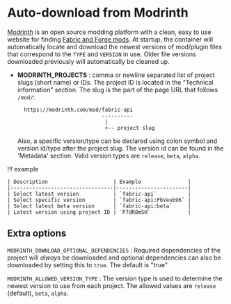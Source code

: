 # Auto-download from Modrinth

[Modrinth](https://modrinth.com/) is an open source modding platform with a clean, easy to use website for finding [Fabric and Forge mods](https://modrinth.com/mods). At startup, the container will automatically locate and download the newest versions of mod/plugin files that correspond to the `TYPE` and `VERSION` in use. Older file versions downloaded previously will automatically be cleaned up.

- **MODRINTH_PROJECTS** : comma or newline separated list of project slugs (short name) or IDs. The project ID is located in the "Technical information" section. The slug is the part of the page URL that follows `/mod/`:
  ```
    https://modrinth.com/mod/fabric-api
                             ----------
                              |
                              +-- project slug
  ```
  Also, a specific version/type can be declared using colon symbol and version id/type after the project slug. The version id can be found in the 'Metadata' section. Valid version types are `release`, `beta`, `alpha`.

!!! example
        
    | Description                     | Example               |
    |---------------------------------|-----------------------|
    | Select latest version           | `fabric-api`          |
    | Select specific version         | `fabric-api:PbVeub96` |
    | Select latest beta version      | `fabric-api:beta`     |
    | Latest version using project ID | `P7dR8mSH`            |

## Extra options

`MODRINTH_DOWNLOAD_OPTIONAL_DEPENDENCIES`
: Required dependencies of the project will _always_ be downloaded and optional dependencies can also be downloaded by setting this to `true`. The default is "true"

`MODRINTH_ALLOWED_VERSION_TYPE`
: The version type is used to determine the newest version to use from each project. The allowed values are `release` (default), `beta`, `alpha`.

